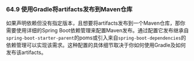 ### 64.9 使用Gradle将artifacts发布到Maven仓库

如果声明依赖但没有指定版本，且想要将artifacts发布到一个Maven仓库，那你需要使用详细的Spring Boot依赖管理来配置Maven发布。通过配置它发布继承自`spring-boot-starter-parent`的poms或引入来自`spring-boot-dependencies`的依赖管理可以实现该需求。这种配置的具体细节取决于你如何使用Gradle及如何发布该artifacts。
